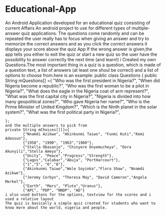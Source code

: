 # Educational-App
An Android Application developed for an educational quiz consisting of current Affairs 
An android project to use for different types of multiple-answer quiz applications.
The questions come randomly and can be repeated
the user really has to focus when giving an answer and try to memorize the correct answers and as you click the correct answers it displays your score above the quiz App
If the wrong answer is given,the app tells you either to exit the quiz or start a new quiz
so the user have the possibility to answer correctly the next time (and learn!)
i Created my own Questions.The most important thing in a quiz is a question, which is made of a question text, a list of answers (at least one shoul be correct) and a list of options to choose from.here is an example:
public class Questions {
    public String mQuestions[] ={
            "Who was the first president in Nigeria?",
            "When did Nigeria become a republic?",
            "Who was the first woman to be a pilot in Nigeria?",
            "What does the eagle in the Nigeria coat of arm represent?",
            "What was the first capital city in Nigeria?",
            "Nigeria is divided into how many geopolitical zones?",
            "Who gave Nigeria her name?",
            "Who is the Prime Minister of United Kingdom?",
            "Which is the Ninth planet in the solar system?",
            "What was the first political party in Nigeria?",


    };
    and the multiple answers to pick from
    private String mChoices[][]={
            {"Nnamdi Azikwe", "Akinkunmi Taiwo", "Funmi Kuti","Kemi Adeosun"},
            {"1958", "1990", "1963","1960"},
            {"Stella Obasanjo", "Chinyere Onyemucheya", "Dora Akunyili","Stella Ameyo"},
            {"Unity", "Peace","Progress","Strength"},
            {"Lagos","Calabar","Abuja", "PortHarcourt"},
            {"1","5", "6","8"},
            {"Akinkunmi Taiwo","Wole Soyinka","Flora Shaw", "Nnamdi Azikwe"},
            {"Jeremy Corbyn", "Theresa May", "David Cameron","Angela Merkel"},
            {"Earth", "Mars", "Pluto","Uranus"},
            {"APC", "PDP", "NNDP", "AD"}
    i also used buttons for the options, textview for the scores and i used a relative layout
    The quiz is basically a simple quiz created for students who want to know more about the world, nigeria and people.

